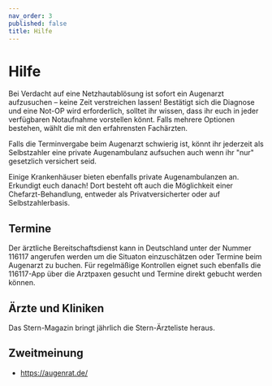 ```yaml
---
nav_order: 3
published: false
title: Hilfe
---
```


# Hilfe

Bei Verdacht auf eine Netzhautablösung ist sofort ein Augenarzt aufzusuchen – keine Zeit verstreichen lassen! Bestätigt sich die Diagnose und eine Not-OP wird erforderlich, solltet ihr wissen, dass ihr euch in jeder verfügbaren Notaufnahme vorstellen könnt. Falls mehrere Optionen bestehen, wählt die mit den erfahrensten Fachärzten.

Falls die Terminvergabe beim Augenarzt schwierig ist, könnt ihr jederzeit als Selbstzahler eine private Augenambulanz aufsuchen auch wenn ihr "nur" gesetzlich versichert seid.

Einige Krankenhäuser bieten ebenfalls private Augenambulanzen an. Erkundigt euch danach! Dort besteht oft auch die Möglichkeit einer Chefarzt-Behandlung, entweder als Privatversicherter oder auf Selbstzahlerbasis.

## Termine

Der ärztliche Bereitschaftsdienst kann in Deutschland unter der Nummer 116117 angerufen werden um die Situaton einzuschätzen oder Termine beim Augenarzt zu buchen. Für regelmäßige Kontrollen eignet such ebenfalls die 116117-App über die Arztpaxen gesucht und Termine direkt gebucht werden können.

## Ärzte und Kliniken

Das Stern-Magazin bringt jährlich die Stern-Ärzteliste heraus.

## Zweitmeinung

- https://augenrat.de/
